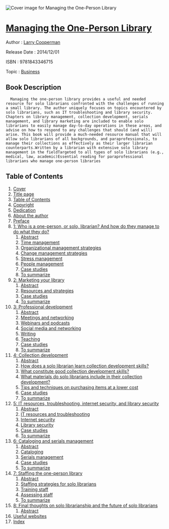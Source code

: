 ![Cover image for Managing the One-Person Library](https://imgdetail.ebookreading.net/cover/cover/business/EB9781843346715.jpg)

[Managing the One-Person Library](https://ebookreading.net/view/book/Managing+the+One-Person+Library-EB9781843346715_1.html "Managing the One-Person Library")
====================================================================================================================

Author : [Larry Cooperman](https://ebookreading.net/search/author/Larry+Cooperman)

Release Date : 2014/12/01

ISBN : 9781843346715

Topic : [Business](https://ebookreading.net/search/category/business)

Book Description
-----------------

      Managing the one-person library provides a useful and needed resource for solo librarians confronted with the challenges of running a small library. The author uniquely focuses on topics encountered by solo librarians, such as IT troubleshooting and library security. Chapters on library management, collection development, serials management, and library marketing are included to enable solo librarians to easily manage day-to-day operations in these areas, and advise on how to respond to any challenges that should (and will) arise. This book will provide a much-needed resource manual that will allow solo librarians of all backgrounds, and paraprofessionals, to manage their collections as effectively as their larger librarian counterparts.Written by a librarian with extensive solo library management in the fieldTargeted to all types of solo librarians (e.g., medical, law, academic)Essential reading for paraprofessional librarians who manage one-person libraries
Table of Contents
-----------------

1. [Cover](https://ebookreading.net/view/book/Managing+the+One-Person+Library-EB9781843346715_1.html)
1. [Title page](https://ebookreading.net/view/book/Managing+the+One-Person+Library-EB9781843346715_2.html)
1. [Table of Contents](https://ebookreading.net/view/book/Managing+the+One-Person+Library-EB9781843346715_3.html)
1. [Copyright](https://ebookreading.net/view/book/Managing+the+One-Person+Library-EB9781843346715_4.html#B978184334671500008)
1. [Dedication](https://ebookreading.net/view/book/Managing+the+One-Person+Library-EB9781843346715_5.html#B978184334671500009)
1. [About the author](https://ebookreading.net/view/book/Managing+the+One-Person+Library-EB9781843346715_6.html#B978184334671500012)
1. [Preface](https://ebookreading.net/view/book/Managing+the+One-Person+Library-EB9781843346715_7.html#B978184334671500013)
1. [1: Who is a one-person, or solo, librarian? And how do they manage to do what they do?](https://ebookreading.net/view/book/Managing+the+One-Person+Library-EB9781843346715_8.html#B978184334671500001)
    1. [Abstract](https://ebookreading.net/view/book/Managing+the+One-Person+Library-EB9781843346715_8.html#st0010)
    1. [Time management](https://ebookreading.net/view/book/Managing+the+One-Person+Library-EB9781843346715_8.html#st0020)
    1. [Organizational management strategies](https://ebookreading.net/view/book/Managing+the+One-Person+Library-EB9781843346715_8.html#st0025)
    1. [Change management strategies](https://ebookreading.net/view/book/Managing+the+One-Person+Library-EB9781843346715_8.html#st0030)
    1. [Stress management](https://ebookreading.net/view/book/Managing+the+One-Person+Library-EB9781843346715_8.html#st0035)
    1. [People management](https://ebookreading.net/view/book/Managing+the+One-Person+Library-EB9781843346715_8.html#st0040)
    1. [Case studies](https://ebookreading.net/view/book/Managing+the+One-Person+Library-EB9781843346715_8.html#st0060)
    1. [To summarize](https://ebookreading.net/view/book/Managing+the+One-Person+Library-EB9781843346715_8.html#st0075)
1. [2: Marketing your library](https://ebookreading.net/view/book/Managing+the+One-Person+Library-EB9781843346715_9.html#B978184334671500002)
    1. [Abstract](https://ebookreading.net/view/book/Managing+the+One-Person+Library-EB9781843346715_9.html#st0010)
    1. [Resources and strategies](https://ebookreading.net/view/book/Managing+the+One-Person+Library-EB9781843346715_9.html#st0020)
    1. [Case studies](https://ebookreading.net/view/book/Managing+the+One-Person+Library-EB9781843346715_9.html#st0025)
    1. [To summarize](https://ebookreading.net/view/book/Managing+the+One-Person+Library-EB9781843346715_9.html#st0050)
1. [3: Professional development](https://ebookreading.net/view/book/Managing+the+One-Person+Library-EB9781843346715_10.html#B978184334671500003)
    1. [Abstract](https://ebookreading.net/view/book/Managing+the+One-Person+Library-EB9781843346715_10.html#st0010)
    1. [Meetings and networking](https://ebookreading.net/view/book/Managing+the+One-Person+Library-EB9781843346715_10.html#st0020)
    1. [Webinars and podcasts](https://ebookreading.net/view/book/Managing+the+One-Person+Library-EB9781843346715_10.html#st0025)
    1. [Social media and networking](https://ebookreading.net/view/book/Managing+the+One-Person+Library-EB9781843346715_10.html#st0030)
    1. [Writing](https://ebookreading.net/view/book/Managing+the+One-Person+Library-EB9781843346715_10.html#st0035)
    1. [Teaching](https://ebookreading.net/view/book/Managing+the+One-Person+Library-EB9781843346715_10.html#st0040)
    1. [Case studies](https://ebookreading.net/view/book/Managing+the+One-Person+Library-EB9781843346715_10.html#st0045)
    1. [To summarize](https://ebookreading.net/view/book/Managing+the+One-Person+Library-EB9781843346715_10.html#st0070)
1. [4: Collection development](https://ebookreading.net/view/book/Managing+the+One-Person+Library-EB9781843346715_11.html#B978184334671500004)
    1. [Abstract](https://ebookreading.net/view/book/Managing+the+One-Person+Library-EB9781843346715_11.html#st0010)
    1. [How does a solo librarian learn collection development skills?](https://ebookreading.net/view/book/Managing+the+One-Person+Library-EB9781843346715_11.html#st0020)
    1. [What constitute good collection development skills?](https://ebookreading.net/view/book/Managing+the+One-Person+Library-EB9781843346715_11.html#st0025)
    1. [What materials do solo librarians include in their collection development?](https://ebookreading.net/view/book/Managing+the+One-Person+Library-EB9781843346715_11.html#st0030)
    1. [Tips and techniques on purchasing items at a lower cost](https://ebookreading.net/view/book/Managing+the+One-Person+Library-EB9781843346715_11.html#st0035)
    1. [Case studies](https://ebookreading.net/view/book/Managing+the+One-Person+Library-EB9781843346715_11.html#st0040)
    1. [To summarize](https://ebookreading.net/view/book/Managing+the+One-Person+Library-EB9781843346715_11.html#st0065)
1. [5: IT resources, troubleshooting, internet security, and library security](https://ebookreading.net/view/book/Managing+the+One-Person+Library-EB9781843346715_12.html#B978184334671500005)
    1. [Abstract](https://ebookreading.net/view/book/Managing+the+One-Person+Library-EB9781843346715_12.html#st0010)
    1. [IT resources and troubleshooting](https://ebookreading.net/view/book/Managing+the+One-Person+Library-EB9781843346715_12.html#st0020a)
    1. [Internet security](https://ebookreading.net/view/book/Managing+the+One-Person+Library-EB9781843346715_12.html#st0020)
    1. [Library security](https://ebookreading.net/view/book/Managing+the+One-Person+Library-EB9781843346715_12.html#st0025)
    1. [Case studies](https://ebookreading.net/view/book/Managing+the+One-Person+Library-EB9781843346715_12.html#st0030)
    1. [To summarize](https://ebookreading.net/view/book/Managing+the+One-Person+Library-EB9781843346715_12.html#st0095)
1. [6: Cataloging and serials management](https://ebookreading.net/view/book/Managing+the+One-Person+Library-EB9781843346715_13.html#B978184334671500006)
    1. [Abstract](https://ebookreading.net/view/book/Managing+the+One-Person+Library-EB9781843346715_13.html#st0010)
    1. [Cataloging](https://ebookreading.net/view/book/Managing+the+One-Person+Library-EB9781843346715_13.html#st0020)
    1. [Serials management](https://ebookreading.net/view/book/Managing+the+One-Person+Library-EB9781843346715_13.html#st0025)
    1. [Case studies](https://ebookreading.net/view/book/Managing+the+One-Person+Library-EB9781843346715_13.html#st0030)
    1. [To summarize](https://ebookreading.net/view/book/Managing+the+One-Person+Library-EB9781843346715_13.html#st0065)
1. [7: Staffing the one-person library](https://ebookreading.net/view/book/Managing+the+One-Person+Library-EB9781843346715_14.html#B978184334671500007)
    1. [Abstract](https://ebookreading.net/view/book/Managing+the+One-Person+Library-EB9781843346715_14.html#st0010)
    1. [Staffing strategies for solo librarians](https://ebookreading.net/view/book/Managing+the+One-Person+Library-EB9781843346715_14.html#st0020)
    1. [Training staff](https://ebookreading.net/view/book/Managing+the+One-Person+Library-EB9781843346715_14.html#st0040)
    1. [Assessing staff](https://ebookreading.net/view/book/Managing+the+One-Person+Library-EB9781843346715_14.html#st0045)
    1. [To summarize](https://ebookreading.net/view/book/Managing+the+One-Person+Library-EB9781843346715_14.html#st0050)
1. [8: Final thoughts on solo librarianship and the future of solo librarians](https://ebookreading.net/view/book/Managing+the+One-Person+Library-EB9781843346715_15.html#B978184334671500017)
    1. [Abstract](https://ebookreading.net/view/book/Managing+the+One-Person+Library-EB9781843346715_15.html#st0010)
1. [Useful websites](https://ebookreading.net/view/book/Managing+the+One-Person+Library-EB9781843346715_16.html#B978184334671500015)
1. [Index](https://ebookreading.net/view/book/Managing+the+One-Person+Library-EB9781843346715_17.html#B978184334671500016)

